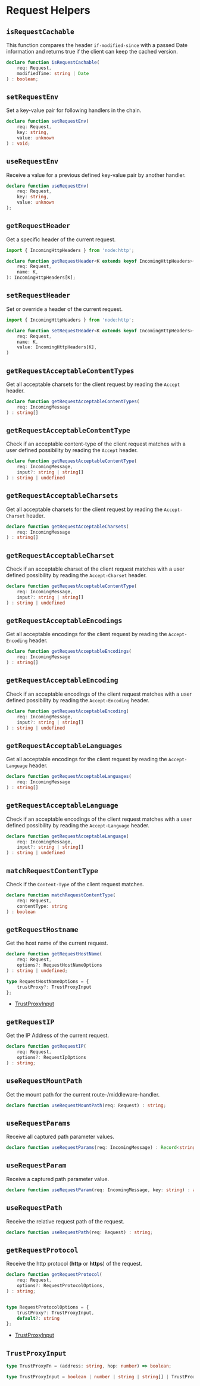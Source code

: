 # Request Helpers

## `isRequestCachable`

This function compares the header `if-modified-since` with a passed Date information
and returns true if the client can keep the cached version.

```typescript
declare function isRequestCachable(
    req: Request, 
    modifiedTime: string | Date
) : boolean;
```

## `setRequestEnv`

Set a key-value pair for following handlers in the chain.

```typescript
declare function setRequestEnv(
    req: Request,
    key: string,
    value: unknown
) : void;
```

## `useRequestEnv`

Receive a value for a previous defined key-value pair by another handler.

```typescript
declare function useRequestEnv(
    req: Request,
    key: string,
    value: unknown
);
```

## `getRequestHeader`

Get a specific header of the current request.

```typescript
import { IncomingHttpHeaders } from 'node:http';

declare function getRequestHeader<K extends keyof IncomingHttpHeaders>(
    req: Request,
    name: K,
): IncomingHttpHeaders[K];
```

## `setRequestHeader`

Set or override a header of the current request.

```typescript
import { IncomingHttpHeaders } from 'node:http';

declare function setRequestHeader<K extends keyof IncomingHttpHeaders>(
    req: Request,
    name: K,
    value: IncomingHttpHeaders[K],
)
```

## `getRequestAcceptableContentTypes`

Get all acceptable charsets for the client request by reading the `Accept` header.

```typescript
declare function getRequestAcceptableContentTypes(
    req: IncomingMessage
) : string[]
```

## `getRequestAcceptableContentType`

Check if an acceptable content-type of the client request matches with
a user defined possibility by reading the `Accept` header.

```typescript
declare function getRequestAcceptableContentType(
    req: IncomingMessage,
    input?: string | string[]
) : string | undefined
```

## `getRequestAcceptableCharsets`

Get all acceptable charsets for the client request by reading the `Accept-Charset` header.

```typescript
declare function getRequestAcceptableCharsets(
    req: IncomingMessage
) : string[]
```

## `getRequestAcceptableCharset`

Check if an acceptable charset of the client request matches with
a user defined possibility by reading the `Accept-Charset` header.

```typescript
declare function getRequestAcceptableContentType(
    req: IncomingMessage,
    input?: string | string[]
) : string | undefined
```

## `getRequestAcceptableEncodings`

Get all acceptable encodings for the client request by reading the `Accept-Encoding` header.

```typescript
declare function getRequestAcceptableEncodings(
    req: IncomingMessage
) : string[]
```

## `getRequestAcceptableEncoding`

Check if an acceptable encodings of the client request matches with
a user defined possibility by reading the `Accept-Encoding` header.

```typescript
declare function getRequestAcceptableEncoding(
    req: IncomingMessage,
    input?: string | string[]
) : string | undefined
```

## `getRequestAcceptableLanguages`

Get all acceptable encodings for the client request by reading the `Accept-Language` header.

```typescript
declare function getRequestAcceptableLanguages(
    req: IncomingMessage
) : string[]
```

## `getRequestAcceptableLanguage`

Check if an acceptable encodings of the client request matches with
a user defined possibility by reading the `Accept-Language` header.

```typescript
declare function getRequestAcceptableLanguage(
    req: IncomingMessage,
    input?: string | string[]
) : string | undefined
```

## `matchRequestContentType`

Check if the `Content-Type` of the client request matches.

```typescript
declare function matchRequestContentType(
    req: Request, 
    contentType: string
) : boolean
```

## `getRequestHostname`

Get the host name of the current request.

```typescript
declare function getRequestHostName(
    req: Request,
    options?: RequestHostNameOptions
) : string | undefined;
```

```typescript
type RequestHostNameOptions = {
    trustProxy?: TrustProxyInput
};
```

- [TrustProxyInput](#trustproxyinput)

## `getRequestIP`

Get the IP Address of the current request.

```typescript
declare function getRequestIP(
    req: Request, 
    options?: RequestIpOptions
) : string;
```

## `useRequestMountPath`

Get the mount path for the current route-/middleware-handler.

```typescript
declare function useRequestMountPath(req: Request) : string;
```

## `useRequestParams`

Receive all captured path parameter values.

```typescript
declare function useRequestParams(req: IncomingMessage) : Record<string, any>;
```

## `useRequestParam`

Receive a captured path parameter value.

```typescript
declare function useRequestParam(req: IncomingMessage, key: string) : any;
```

## `useRequestPath`

Receive the relative request path of the request.

```typescript
declare function useRequestPath(req: Request) : string;
```

## `getRequestProtocol`

Receive the http protocol (**http** or **https**) of the request.

```typescript
declare function getRequestProtocol(
    req: Request,
    options?: RequestProtocolOptions,
) : string;
```

```typescript

type RequestProtocolOptions = {
    trustProxy?: TrustProxyInput,
    default?: string
};
```

- [TrustProxyInput](#trustproxyinput)

## `TrustProxyInput`

```typescript
type TrustProxyFn = (address: string, hop: number) => boolean;

type TrustProxyInput = boolean | number | string | string[] | TrustProxyFn;
```
